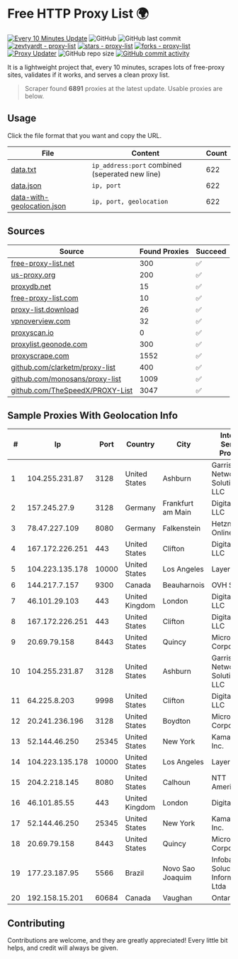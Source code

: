 
# Free HTTP Proxy List 🌍

[![Every 10 Minutes Update](https://github.com/mertguvencli/http-proxy-list/actions/workflows/main.yml/badge.svg?branch=main)](https://github.com/mertguvencli/http-proxy-list/actions/workflows/main.yml)
![GitHub](https://img.shields.io/github/license/mertguvencli/http-proxy-list)
![GitHub last commit](https://img.shields.io/github/last-commit/mertguvencli/http-proxy-list)
[![zevtyardt - proxy-list](https://img.shields.io/static/v1?label=zevtyardt&message=proxy-list&color=blue&logo=github)](https://github.com/zevtyardt/proxy-list "Go to GitHub repo")
[![stars - proxy-list](https://img.shields.io/github/stars/zevtyardt/proxy-list?style=social)](https://github.com/zevtyardt/proxy-list)
[![forks - proxy-list](https://img.shields.io/github/forks/zevtyardt/proxy-list?style=social)](https://github.com/zevtyardt/proxy-list)
[![Proxy Updater](https://github.com/zevtyardt/proxy-list/workflows/Proxy%20Updater/badge.svg)](https://github.com/zevtyardt/proxy-list/actions?query=workflow:"Proxy+Updater")
![GitHub repo size](https://img.shields.io/github/repo-size/zevtyardt/proxy-list)
[![GitHub commit activity](https://img.shields.io/github/commit-activity/m/zevtyardt/proxy-list?logo=commits)](https://github.com/zevtyardt/proxy-list/commits/main)

It is a lightweight project that, every 10 minutes, scrapes lots of free-proxy sites, validates if it works, and serves a clean proxy list.

> Scraper found **6891** proxies at the latest update. Usable proxies are below.

## Usage

Click the file format that you want and copy the URL.

|File|Content|Count|
|----|-------|-----|
|[data.txt](https://raw.githubusercontent.com/mertguvencli/http-proxy-list/main/proxy-list/data.txt)|`ip_address:port` combined (seperated new line)|622|
|[data.json](https://raw.githubusercontent.com/mertguvencli/http-proxy-list/main/proxy-list/data.json)|`ip, port`|622|
|[data-with-geolocation.json](https://raw.githubusercontent.com/mertguvencli/http-proxy-list/main/proxy-list/data-with-geolocation.json)|`ip, port, geolocation`|622|

## Sources

|Source|Found Proxies|Succeed|
|------|-------------|-------|
|[free-proxy-list.net](https://free-proxy-list.net)|300|✅|
|[us-proxy.org](https://www.us-proxy.org)|200|✅|
|[proxydb.net](http://proxydb.net)|15|✅|
|[free-proxy-list.com](https://free-proxy-list.com/?page=&port=&type%5B%5D=http&type%5B%5D=https&up_time=0&search=Search)|10|✅|
|[proxy-list.download](https://www.proxy-list.download/HTTP)|26|✅|
|[vpnoverview.com](https://vpnoverview.com/privacy/anonymous-browsing/free-proxy-servers)|32|✅|
|[proxyscan.io](https://www.proxyscan.io)|0|✅|
|[proxylist.geonode.com](https://proxylist.geonode.com/api/proxy-list?limit=300&page=1&sort_by=lastChecked&sort_type=desc&protocols=http,https)|300|✅|
|[proxyscrape.com](https://api.proxyscrape.com/v2/?request=displayproxies&protocol=http&timeout=10000&country=all&ssl=all&anonymity=all)|1552|✅|
|[github.com/clarketm/proxy-list](https://raw.githubusercontent.com/clarketm/proxy-list/master/proxy-list-raw.txt)|400|✅|
|[github.com/monosans/proxy-list](https://raw.githubusercontent.com/monosans/proxy-list/main/proxies/http.txt)|1009|✅|
|[github.com/TheSpeedX/PROXY-List](https://raw.githubusercontent.com/TheSpeedX/PROXY-List/master/http.txt)|3047|✅|


## Sample Proxies With Geolocation Info

|#|Ip|Port|Country|City|Internet Service Provider|
|-|--|----|-------|----|-------------------------|
|1|104.255.231.87|3128|United States|Ashburn|Garrison Network Solutions LLC|
|2|157.245.27.9|3128|Germany|Frankfurt am Main|DigitalOcean, LLC|
|3|78.47.227.109|8080|Germany|Falkenstein|Hetzner Online GmbH|
|4|167.172.226.251|443|United States|Clifton|DigitalOcean, LLC|
|5|104.223.135.178|10000|United States|Los Angeles|LayerHost|
|6|144.217.7.157|9300|Canada|Beauharnois|OVH SAS|
|7|46.101.29.103|443|United Kingdom|London|DigitalOcean, LLC|
|8|167.172.226.251|443|United States|Clifton|DigitalOcean, LLC|
|9|20.69.79.158|8443|United States|Quincy|Microsoft Corporation|
|10|104.255.231.87|3128|United States|Ashburn|Garrison Network Solutions LLC|
|11|64.225.8.203|9998|United States|Clifton|DigitalOcean, LLC|
|12|20.241.236.196|3128|United States|Boydton|Microsoft Corporation|
|13|52.144.46.250|25345|United States|New York|Kamatera, Inc.|
|14|104.223.135.178|10000|United States|Los Angeles|LayerHost|
|15|204.2.218.145|8080|United States|Calhoun|NTT America, Inc.|
|16|46.101.85.55|443|United Kingdom|London|DigitalOcean|
|17|52.144.46.250|25345|United States|New York|Kamatera, Inc.|
|18|20.69.79.158|8443|United States|Quincy|Microsoft Corporation|
|19|177.23.187.95|5566|Brazil|Novo Sao Joaquim|Infobarra Solucoes em Informatica Ltda|
|20|192.158.15.201|60684|Canada|Vaughan|Ontario Inc.|



## Contributing

Contributions are welcome, and they are greatly appreciated! Every
little bit helps, and credit will always be given.

